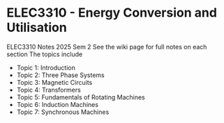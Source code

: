 # ELEC3310 - Energy Conversion and Utilisation  
ELEC3310 Notes 2025 Sem 2
See the wiki page for full notes on each section
The topics include
- Topic 1: Introduction
- Topic 2: Three Phase Systems
- Topic 3: Magnetic Circuits
- Topic 4: Transformers
- Topic 5: Fundamentals of Rotating Machines
- Topic 6: Induction Machines
- Topic 7: Synchronous Machines
